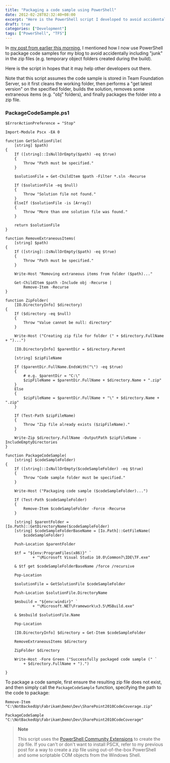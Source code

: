```yaml
---
title: "Packaging a code sample using PowerShell"
date: 2012-02-28T02:32:40+08:00
excerpt: "Here is the PowerShell script I developed to avoid accidentally including \"junk\" in code samples I create for my blog."
draft: true
categories: ["Development"]
tags: ["PowerShell", "TFS"]
---
```


In[my post from earlier this morning](/blog/jjameson/archive/2012/02/28/zip-a-folder-using-powershell.aspx), I mentioned how I now use PowerShell to package code samples for my blog to avoid accidentally including "junk" in the zip files (e.g. temporary object folders created during the build).

Here is the script in hopes that it may help other developers out there.

Note that this script assumes the code sample is stored in Team Foundation Server, so it first cleans the working folder, then performs a "get latest version" on the specified folder, builds the solution, removes some extraneous items (e.g. "obj" folders), and finally packages the folder into a zip file.

### PackageCodeSample.ps1



    $ErrorActionPreference = "Stop"
    
    Import-Module Pscx -EA 0
    
    function GetSolutionFile(
        [string] $path)
    {
        If ([string]::IsNullOrEmpty($path) -eq $true)
        {
            Throw "Path must be specified."
        }
    
        $solutionFile = Get-ChildItem $path -Filter *.sln -Recurse
        
        If ($solutionFile -eq $null)
        {
            Throw "Solution file not found."
        }
        ElseIf ($solutionFile -is [Array])
        {
            Throw "More than one solution file was found."
        }
        
        return $solutionFile
    }
    
    function RemoveExtraneousItems(
        [string] $path)
    {
        If ([string]::IsNullOrEmpty($path) -eq $true)
        {
            Throw "Path must be specified."
        }
    
        Write-Host "Removing extraneous items from folder ($path)..."
        
        Get-ChildItem $path -Include obj -Recurse |
            Remove-Item -Recurse
    }
        
    function ZipFolder(
        [IO.DirectoryInfo] $directory)
    {
        If ($directory -eq $null)
        {
            Throw "Value cannot be null: directory"
        }
        
        Write-Host ("Creating zip file for folder (" + $directory.FullName + ")...")
        
        [IO.DirectoryInfo] $parentDir = $directory.Parent
        
        [string] $zipFileName
        
        If ($parentDir.FullName.EndsWith("\") -eq $true)
        {
            # e.g. $parentDir = "C:\"
            $zipFileName = $parentDir.FullName + $directory.Name + ".zip"
        }
        Else
        {
            $zipFileName = $parentDir.FullName + "\" + $directory.Name + ".zip"
        }
        
        If (Test-Path $zipFileName)
        {
            Throw "Zip file already exists ($zipFileName)."
        }
        
        Write-Zip $directory.FullName -OutputPath $zipFileName -IncludeEmptyDirectories
    }
    
    function PackageCodeSample(
        [string] $codeSampleFolder)
    {
        If ([string]::IsNullOrEmpty($codeSampleFolder) -eq $true)
        {
            Throw "Code sample folder must be specified."
        }
        
        Write-Host ("Packaging code sample ($codeSampleFolder)...")
    
        If (Test-Path $codeSampleFolder)
        {
            Remove-Item $codeSampleFolder -Force -Recurse
        }
        
        [string] $parentFolder = [Io.Path]::GetDirectoryName($codeSampleFolder)
        [string] $codeSampleFolderBaseName = [Io.Path]::GetFileName(
            $codeSampleFolder)
        
        Push-Location $parentFolder
    
        $tf = "${env:ProgramFiles(x86)}" `
                + "\Microsoft Visual Studio 10.0\Common7\IDE\TF.exe"
    
        & $tf get $codeSampleFolderBaseName /force /recursive
    
        Pop-Location
        
        $solutionFile = GetSolutionFile $codeSampleFolder
            
        Push-Location $solutionFile.DirectoryName
    
        $msbuild = "${env:windir}" `
                + "\Microsoft.NET\Framework\v3.5\MSBuild.exe"
    
        & $msbuild $solutionFile.Name
    
        Pop-Location
        
        [IO.DirectoryInfo] $directory = Get-Item $codeSampleFolder
        
        RemoveExtraneousItems $directory
        
        ZipFolder $directory
    
        Write-Host -Fore Green ("Successfully packaged code sample (" `
            + $directory.FullName + ").")
    
    }



To package a code sample, first ensure the resulting zip file does not exist, and then simply call the `PackageCodeSample` function, specifying the path to the code to package:



    Remove-Item "C:\NotBackedUp\Fabrikam\Demo\Dev\SharePoint2010CodeCoverage.zip"
    
    PackageCodeSample "C:\NotBackedUp\Fabrikam\Demo\Dev\SharePoint2010CodeCoverage"




> **Note**
> 
> 
> This script uses the [PowerShell 
> 		Community Extensions](http://pscx.codeplex.com/) to create the zip file. If you can't or don't 
> 		want to install PSCX, refer to my previous post for a way to create 
> 		a zip file using out-of-the-box PowerShell and some scriptable COM objects 
> 		from the Windows Shell.

